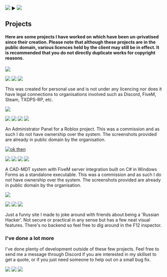 [![](https://img.shields.io/badge/-Home-blue?style=for-the-badge)](https://astonbolwell.com.au) ▶ [![](https://img.shields.io/badge/-Projects-blue?style=for-the-badge)](https://astonbolwell.github.io/projects)

## Projects

#### Here are some projects I have worked on which have been un-privatised since their creation. Please note that although these projects are in the public domain, various licences held by the client may still be in effect. It is recommended that you do not directly duplicate works for copyright reasons.


[![](https://img.shields.io/badge/-FiveM%20Discord%20Bot-purple?style=for-the-badge)](https://astonbolwell.github.io/projects/fivemdiscordbot)

![](https://img.shields.io/badge/-NodeJS-green?logo=node.js) ![](https://img.shields.io/badge/-JSON-red?logo=json) ![](https://img.shields.io/badge/-Discord%20API-9cf?logo=discord)

This was created for personal use and is not under any licencing nor does it have legal connections to organisations involved such as Discord, FiveM, Steam, TXDPS-RP, etc.


[![](https://img.shields.io/badge/-Roblox%20Admin%20Panel-purple?style=for-the-badge)](https://astonbolwell.github.io/projects/robloxadminpanel)

![](https://img.shields.io/badge/-Lua-9cf?logo=lua) ![](https://img.shields.io/badge/-HTML-lightgrey?logo=html5) ![](https://img.shields.io/badge/-CSS-yellow?logo=css3) ![](https://img.shields.io/badge/-Javascript-red?logo=javascript)

An Administrator Panel for a Roblox project. This was a commission and as such I do not have ownership over the system. The screenshots provided are already in public domain by the organisation.


[![ok then](https://img.shields.io/badge/-FiveM%20Cad%20Mdt-purple?style=for-the-badge)](https://astonbolwell.github.io/projects/fivemcadmdt)

![](https://img.shields.io/badge/-Lua-9cf?logo=lua) ![](https://img.shields.io/badge/-C%20Sharp-ff69b4?logo=c%20sharp) ![](https://img.shields.io/badge/-JSON-red?logo=json) ![](https://img.shields.io/badge/-PHP-lightgrey?logo=php)

A CAD-MDT system with FiveM server integration built on C# in Windows Forms as a standalone executable. This was a commission and as such I do not have ownership over the system. The screenshots provided are already in public domain by the organisation.


[![](https://img.shields.io/badge/-Russian%20Hacking%20Joke-purple?style=for-the-badge)](https://astonbolwell.github.io/projects/russianhackingjoke)

![](https://img.shields.io/badge/-HTML-lightgrey?logo=html5) ![](https://img.shields.io/badge/-CSS-yellow?logo=css3) ![](https://img.shields.io/badge/-Javascript-red?logo=javascript)

Just a funny site I made to joke around with friends about being a 'Russian Hacker'. Not secure or practical in any sense but has a few neat visual features. There's no backend so feel free to dig around in the F12 inspector.

### I've done a lot more
I've done plenty of development outside of these few projects. Feel free to send me a message through Discord if you are interested in my skillset to get a quote, or if you just need someone to help out on a small bug fix.

[![](https://img.shields.io/badge/Discord%3A-Aston%238764-7289DA?logo=discord&style=flat-square)](https://discordhub.com/profile/410986116569628672) [![](https://img.shields.io/badge/GitHub%3A-AstonBolwell-CCCCCC?logo=github&style=flat-square)](https://github.com/AstonBolwell) [![](https://img.shields.io/badge/Website%3A-astonbolwell.com.au-00AEF0?logo=cliqz&style=flat-square)](https://astonbolwell.com.au)
